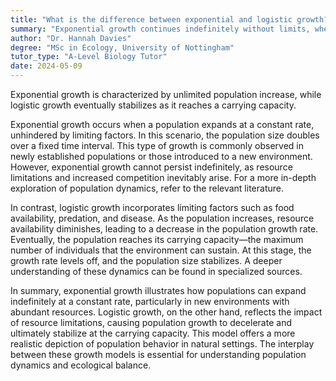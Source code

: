 ```yaml
---
title: "What is the difference between exponential and logistic growth?"
summary: "Exponential growth continues indefinitely without limits, whereas logistic growth eventually stabilizes as it reaches a carrying capacity, resulting in a plateau in population or resource levels."
author: "Dr. Hannah Davies"
degree: "MSc in Ecology, University of Nottingham"
tutor_type: "A-Level Biology Tutor"
date: 2024-05-09
---
```


Exponential growth is characterized by unlimited population increase, while logistic growth eventually stabilizes as it reaches a carrying capacity.

Exponential growth occurs when a population expands at a constant rate, unhindered by limiting factors. In this scenario, the population size doubles over a fixed time interval. This type of growth is commonly observed in newly established populations or those introduced to a new environment. However, exponential growth cannot persist indefinitely, as resource limitations and increased competition inevitably arise. For a more in-depth exploration of population dynamics, refer to the relevant literature.

In contrast, logistic growth incorporates limiting factors such as food availability, predation, and disease. As the population increases, resource availability diminishes, leading to a decrease in the population growth rate. Eventually, the population reaches its carrying capacity—the maximum number of individuals that the environment can sustain. At this stage, the growth rate levels off, and the population size stabilizes. A deeper understanding of these dynamics can be found in specialized sources.

In summary, exponential growth illustrates how populations can expand indefinitely at a constant rate, particularly in new environments with abundant resources. Logistic growth, on the other hand, reflects the impact of resource limitations, causing population growth to decelerate and ultimately stabilize at the carrying capacity. This model offers a more realistic depiction of population behavior in natural settings. The interplay between these growth models is essential for understanding population dynamics and ecological balance.
    